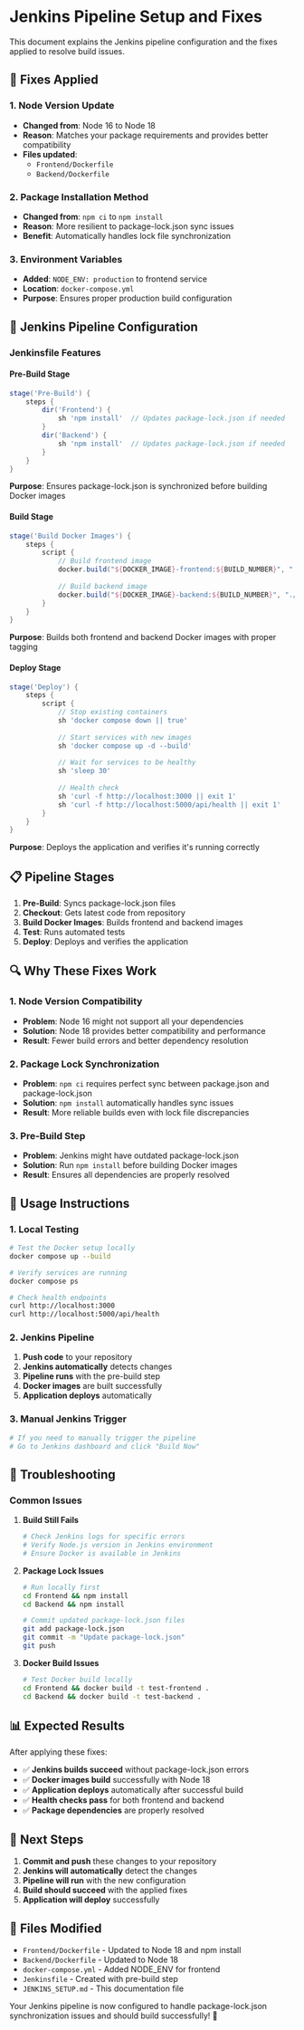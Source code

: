 # Jenkins Pipeline Setup and Fixes

This document explains the Jenkins pipeline configuration and the fixes applied to resolve build issues.

## 🔧 **Fixes Applied**

### **1. Node Version Update**
- **Changed from**: Node 16 to Node 18
- **Reason**: Matches your package requirements and provides better compatibility
- **Files updated**: 
  - `Frontend/Dockerfile`
  - `Backend/Dockerfile`

### **2. Package Installation Method**
- **Changed from**: `npm ci` to `npm install`
- **Reason**: More resilient to package-lock.json sync issues
- **Benefit**: Automatically handles lock file synchronization

### **3. Environment Variables**
- **Added**: `NODE_ENV: production` to frontend service
- **Location**: `docker-compose.yml`
- **Purpose**: Ensures proper production build configuration

## 🚀 **Jenkins Pipeline Configuration**

### **Jenkinsfile Features**

#### **Pre-Build Stage**
```groovy
stage('Pre-Build') {
    steps {
        dir('Frontend') {
            sh 'npm install'  // Updates package-lock.json if needed
        }
        dir('Backend') {
            sh 'npm install'  // Updates package-lock.json if needed
        }
    }
}
```

**Purpose**: Ensures package-lock.json is synchronized before building Docker images

#### **Build Stage**
```groovy
stage('Build Docker Images') {
    steps {
        script {
            // Build frontend image
            docker.build("${DOCKER_IMAGE}-frontend:${BUILD_NUMBER}", "./Frontend")
            
            // Build backend image
            docker.build("${DOCKER_IMAGE}-backend:${BUILD_NUMBER}", "./Backend")
        }
    }
}
```

**Purpose**: Builds both frontend and backend Docker images with proper tagging

#### **Deploy Stage**
```groovy
stage('Deploy') {
    steps {
        script {
            // Stop existing containers
            sh 'docker compose down || true'
            
            // Start services with new images
            sh 'docker compose up -d --build'
            
            // Wait for services to be healthy
            sh 'sleep 30'
            
            // Health check
            sh 'curl -f http://localhost:3000 || exit 1'
            sh 'curl -f http://localhost:5000/api/health || exit 1'
        }
    }
}
```

**Purpose**: Deploys the application and verifies it's running correctly

## 📋 **Pipeline Stages**

1. **Pre-Build**: Syncs package-lock.json files
2. **Checkout**: Gets latest code from repository
3. **Build Docker Images**: Builds frontend and backend images
4. **Test**: Runs automated tests
5. **Deploy**: Deploys and verifies the application

## 🔍 **Why These Fixes Work**

### **1. Node Version Compatibility**
- **Problem**: Node 16 might not support all your dependencies
- **Solution**: Node 18 provides better compatibility and performance
- **Result**: Fewer build errors and better dependency resolution

### **2. Package Lock Synchronization**
- **Problem**: `npm ci` requires perfect sync between package.json and package-lock.json
- **Solution**: `npm install` automatically handles sync issues
- **Result**: More reliable builds even with lock file discrepancies

### **3. Pre-Build Step**
- **Problem**: Jenkins might have outdated package-lock.json
- **Solution**: Run `npm install` before building Docker images
- **Result**: Ensures all dependencies are properly resolved

## 🚀 **Usage Instructions**

### **1. Local Testing**
```bash
# Test the Docker setup locally
docker compose up --build

# Verify services are running
docker compose ps

# Check health endpoints
curl http://localhost:3000
curl http://localhost:5000/api/health
```

### **2. Jenkins Pipeline**
1. **Push code** to your repository
2. **Jenkins automatically** detects changes
3. **Pipeline runs** with the pre-build step
4. **Docker images** are built successfully
5. **Application deploys** automatically

### **3. Manual Jenkins Trigger**
```bash
# If you need to manually trigger the pipeline
# Go to Jenkins dashboard and click "Build Now"
```

## 🔧 **Troubleshooting**

### **Common Issues**

1. **Build Still Fails**
   ```bash
   # Check Jenkins logs for specific errors
   # Verify Node.js version in Jenkins environment
   # Ensure Docker is available in Jenkins
   ```

2. **Package Lock Issues**
   ```bash
   # Run locally first
   cd Frontend && npm install
   cd Backend && npm install
   
   # Commit updated package-lock.json files
   git add package-lock.json
   git commit -m "Update package-lock.json"
   git push
   ```

3. **Docker Build Issues**
   ```bash
   # Test Docker build locally
   cd Frontend && docker build -t test-frontend .
   cd Backend && docker build -t test-backend .
   ```

## 📊 **Expected Results**

After applying these fixes:

- ✅ **Jenkins builds succeed** without package-lock.json errors
- ✅ **Docker images build** successfully with Node 18
- ✅ **Application deploys** automatically after successful build
- ✅ **Health checks pass** for both frontend and backend
- ✅ **Package dependencies** are properly resolved

## 🎯 **Next Steps**

1. **Commit and push** these changes to your repository
2. **Jenkins will automatically** detect the changes
3. **Pipeline will run** with the new configuration
4. **Build should succeed** with the applied fixes
5. **Application will deploy** successfully

## 📝 **Files Modified**

- `Frontend/Dockerfile` - Updated to Node 18 and npm install
- `Backend/Dockerfile` - Updated to Node 18
- `docker-compose.yml` - Added NODE_ENV for frontend
- `Jenkinsfile` - Created with pre-build step
- `JENKINS_SETUP.md` - This documentation file

Your Jenkins pipeline is now configured to handle package-lock.json synchronization issues and should build successfully! 🚀
